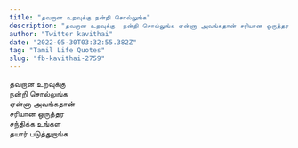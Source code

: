 ```yaml
---
title: "தவறான உறவுக்கு நன்றி சொல்லுங்க"
description: "தவறான உறவுக்கு  நன்றி சொல்லுங்க ஏன்னா அவங்கதான் சரியான ஒருத்தர சந்திக்க உங்கள தயார் படுத்துறாங்க."
author: "Twitter kavithai"
date: "2022-05-30T03:32:55.382Z"
tag: "Tamil Life Quotes"
slug: "fb-kavithai-2759"
---
```


தவறான உறவுக்கு  
நன்றி சொல்லுங்க  
ஏன்னா அவங்கதான்  
சரியான ஒருத்தர  
சந்திக்க உங்கள  
தயார் படுத்துறாங்க
